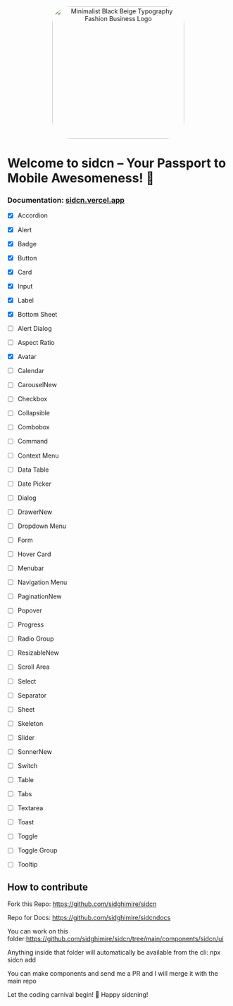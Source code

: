 <div align="center">
  <img src="https://github.com/sidghimire/sidcn/assets/25863990/c1de4916-d4dd-460e-826b-01ea49db4209](https://github.com/sidghimire/sidcn/assets/25863990/f60676cc-36db-45e4-b4fe-843bfa48406c)" alt="Minimalist Black Beige Typography Fashion Business Logo" style="width: 300px; border-radius: 40px;">
</div>


# Welcome to sidcn – Your Passport to Mobile Awesomeness! 🚀

### Documentation: [sidcn.vercel.app](https://sidcn.vercel.app)

- [x] Accordion
- [x] Alert
- [x] Badge
- [x] Button
- [x] Card
- [x] Input
- [x] Label
- [x] Bottom Sheet
- [ ] Alert Dialog
- [ ] Aspect Ratio
- [x] Avatar
- [ ] Calendar
- [ ] CarouselNew
- [ ] Checkbox
- [ ] Collapsible
- [ ] Combobox
- [ ] Command
- [ ] Context Menu
- [ ] Data Table
- [ ] Date Picker
- [ ] Dialog
- [ ] DrawerNew
- [ ] Dropdown Menu
- [ ] Form
- [ ] Hover Card
- [ ] Menubar
- [ ] Navigation Menu
- [ ] PaginationNew
- [ ] Popover
- [ ] Progress
- [ ] Radio Group
- [ ] ResizableNew
- [ ] Scroll Area
- [ ] Select
- [ ] Separator
- [ ] Sheet
- [ ] Skeleton
- [ ] Slider
- [ ] SonnerNew
- [ ] Switch
- [ ] Table
- [ ] Tabs
- [ ] Textarea
- [ ] Toast
- [ ] Toggle
- [ ] Toggle Group
- [ ] Tooltip


## How to contribute

Fork this Repo: https://github.com/sidghimire/sidcn

Repo for Docs: https://github.com/sidghimire/sidcndocs

You can work on this folder:https://github.com/sidghimire/sidcn/tree/main/components/sidcn/ui

Anything inside that folder will automatically be available from the cli: npx sidcn add <component>

You can make components and send me a PR and I will merge it with the main repo



Let the coding carnival begin! 🎉 Happy sidcning!
